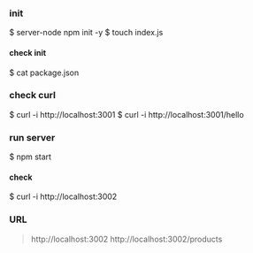 ### init
$  server-node npm init -y
$  touch index.js

#### check init
$  cat package.json


### check curl
$  curl -i http://localhost:3001
$  curl -i http://localhost:3001/hello


### run server
$  npm start


#### check
$  curl -i http://localhost:3002


### URL
> http://localhost:3002
> http://localhost:3002/products
